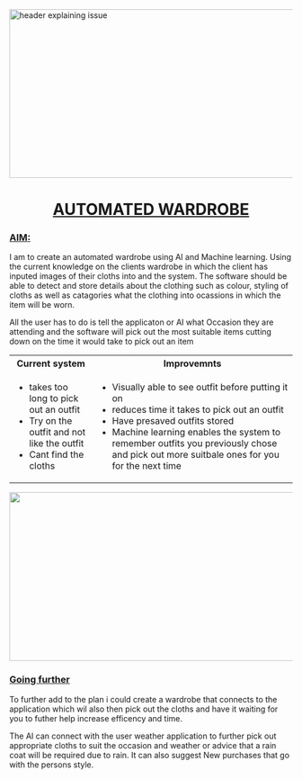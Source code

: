 <img src="https://static.wixstatic.com/media/42e9e3_07e07cc10e8c45f196c08cdc0ca74b39~mv2.jpg/v1/fill/w_704,h_549,al_c,q_85,usm_0.66_1.00_0.01,enc_auto/42e9e3_07e07cc10e8c45f196c08cdc0ca74b39~mv2.jpg" alt="header explaining issue" height="300" width="1000">

<div style="text-align: center;">
<h1><u>AUTOMATED WARDROBE</u></h1>
</div>

<h3><u>AIM:</u></h3>
I am to create an automated wardrobe using AI and Machine learning. Using the current knowledge on the clients wardrobe in which the client has inputed images of their cloths into and the system. The software should be able to detect and store details about the clothing such as colour, styling of cloths as well as catagories what the clothing into ocassions in which the item will be worn.

All the user has to do is tell the applicaton or AI what Occasion they are attending and the software will pick out the most suitable items cutting down on the time it would take to pick out an item

<table>
  <tr>
    <th>Current system</th>
    <th>Improvemnts</th>
  </tr>
  <tr>
    <td>
      <ul>
        <li>takes too long to pick out an outfit</li>
        <li>Try on the outfit and not like the outfit</li>
        <li>Cant find the cloths </li>
      </ul>
    </td>
    <td>
      <ul>
        <li>Visually able to see outfit before putting it on</li>
        <li>reduces time it takes to pick out an outfit </li>
        <li>Have presaved outfits stored</li>
        <li>Machine learning enables the system to remember outfits you previously chose and pick out more suitbale ones for you for the next time</li>
      </ul>
    </td>
  </tr>
</table>

<img src="https://deafgirlsrescue.org/wp-content/uploads/2020/09/PLANS.fw_-600x500.png" height="300" width="1000">

<h3><u>Going further</u></h3>
To further add to the plan i could create a wardrobe that connects to the application which wil also then pick out the cloths and have it waiting for you to futher help increase efficency and time.

The AI can connect with the user weather application to further pick out appropriate cloths to suit the occasion and weather or advice that a rain coat will be required due to rain.
It can also suggest New purchases that go with the persons style.
